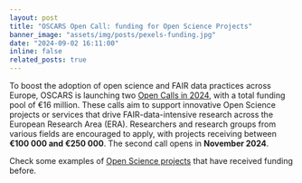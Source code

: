 ```yaml
---
layout: post
title: "OSCARS Open Call: funding for Open Science Projects"
banner_image: "assets/img/posts/pexels-funding.jpg"
date: "2024-09-02 16:11:00"
inline: false
related_posts: true
---
```


To boost the adoption of open science and FAIR data practices across Europe, OSCARS is launching two [Open Calls in 2024](https://oscars-project.eu/open-calls), with a total funding pool of €16 million. These calls aim to support innovative Open Science projects or services that drive FAIR-data-intensive research across the European Research Area (ERA). Researchers and research groups from various fields are encouraged to apply, with projects receiving between **€100 000 and €250 000**. The second call opens in **November 2024**.

Check some examples of [Open Science projects](https://oscars-project.eu/open-science-projects) that have received funding before. 
